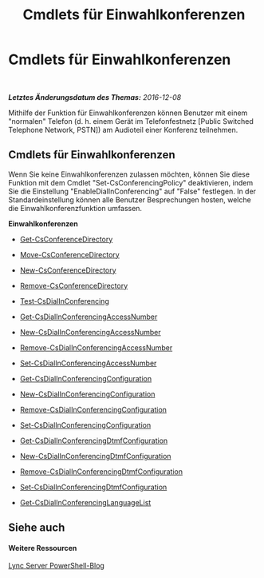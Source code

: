 ﻿---
title: Cmdlets für Einwahlkonferenzen
TOCTitle: Cmdlets für Einwahlkonferenzen
ms:assetid: 0718f82a-91c4-466f-8443-a85002deaa48
ms:mtpsurl: https://technet.microsoft.com/de-de/library/Gg415630(v=OCS.15)
ms:contentKeyID: 49293071
ms.date: 12/10/2016
mtps_version: v=OCS.15
ms.translationtype: HT
---

# Cmdlets für Einwahlkonferenzen

 

_**Letztes Änderungsdatum des Themas:** 2016-12-08_

Mithilfe der Funktion für Einwahlkonferenzen können Benutzer mit einem "normalen" Telefon (d. h. einem Gerät im Telefonfestnetz \[Public Switched Telephone Network, PSTN\]) am Audioteil einer Konferenz teilnehmen.

## Cmdlets für Einwahlkonferenzen

Wenn Sie keine Einwahlkonferenzen zulassen möchten, können Sie diese Funktion mit dem Cmdlet "Set-CsConferencingPolicy" deaktivieren, indem Sie die Einstellung "EnableDialInConferencing" auf "False" festlegen. In der Standardeinstellung können alle Benutzer Besprechungen hosten, welche die Einwahlkonferenzfunktion umfassen.

**Einwahlkonferenzen**

  -   
    [Get-CsConferenceDirectory](get-csconferencedirectory.md)

  -   
    [Move-CsConferenceDirectory](move-csconferencedirectory.md)

  -   
    [New-CsConferenceDirectory](new-csconferencedirectory.md)

  -   
    [Remove-CsConferenceDirectory](remove-csconferencedirectory.md)

  -   
    [Test-CsDialInConferencing](test-csdialinconferencing.md)

  -   
    [Get-CsDialInConferencingAccessNumber](get-csdialinconferencingaccessnumber.md)

  -   
    [New-CsDialInConferencingAccessNumber](new-csdialinconferencingaccessnumber.md)

  -   
    [Remove-CsDialInConferencingAccessNumber](remove-csdialinconferencingaccessnumber.md)

  -   
    [Set-CsDialInConferencingAccessNumber](set-csdialinconferencingaccessnumber.md)

  -   
    [Get-CsDialInConferencingConfiguration](get-csdialinconferencingconfiguration.md)

  -   
    [New-CsDialInConferencingConfiguration](new-csdialinconferencingconfiguration.md)

  -   
    [Remove-CsDialInConferencingConfiguration](remove-csdialinconferencingconfiguration.md)

  -   
    [Set-CsDialInConferencingConfiguration](set-csdialinconferencingconfiguration.md)

  -   
    [Get-CsDialInConferencingDtmfConfiguration](get-csdialinconferencingdtmfconfiguration.md)

  -   
    [New-CsDialInConferencingDtmfConfiguration](new-csdialinconferencingdtmfconfiguration.md)

  -   
    [Remove-CsDialInConferencingDtmfConfiguration](remove-csdialinconferencingdtmfconfiguration.md)

  -   
    [Set-CsDialInConferencingDtmfConfiguration](set-csdialinconferencingdtmfconfiguration.md)

  -   
    [Get-CsDialInConferencingLanguageList](get-csdialinconferencinglanguagelist.md)

## Siehe auch

#### Weitere Ressourcen

[Lync Server PowerShell-Blog](http://go.microsoft.com/fwlink/?linkid=203150%26clcid=0x407)

